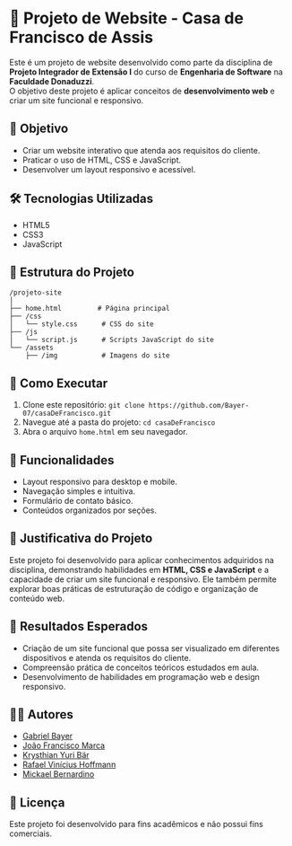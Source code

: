 # 🏫 Projeto de Website - Casa de Francisco de Assis

Este é um projeto de website desenvolvido como parte da disciplina de **Projeto Integrador de Extensão I** do curso de **Engenharia de Software** na **Faculdade Donaduzzi**.  
O objetivo deste projeto é aplicar conceitos de **desenvolvimento web** e criar um site funcional e responsivo.

## 🎯 Objetivo
- Criar um website interativo que atenda aos requisitos do cliente.
- Praticar o uso de HTML, CSS e JavaScript.
- Desenvolver um layout responsivo e acessível.

## 🛠️ Tecnologias Utilizadas
- HTML5
- CSS3
- JavaScript

## 📁 Estrutura do Projeto
```
/projeto-site
│
├── home.html         # Página principal
├── /css
│   └── style.css      # CSS do site
├── /js
│   └── script.js      # Scripts JavaScript do site
└── /assets
    ├── /img           # Imagens do site
```
## 🚀 Como Executar
1. Clone este repositório: `git clone https://github.com/Bayer-07/casaDeFrancisco.git`
2. Navegue até a pasta do projeto:
   `cd casaDeFrancisco`
3. Abra o arquivo `home.html` em seu navegador.

## 📝 Funcionalidades
- Layout responsivo para desktop e mobile.
- Navegação simples e intuitiva.
- Formulário de contato básico.
- Conteúdos organizados por seções.

## 🧾 Justificativa do Projeto
Este projeto foi desenvolvido para aplicar conhecimentos adquiridos na disciplina, demonstrando habilidades em **HTML, CSS e JavaScript** e a capacidade de criar um site funcional e responsivo. Ele também permite explorar boas práticas de estruturação de código e organização de conteúdo web.

## 🎯 Resultados Esperados
- Criação de um site funcional que possa ser visualizado em diferentes dispositivos e atenda os requisitos do cliente.
- Compreensão prática de conceitos teóricos estudados em aula.
- Desenvolvimento de habilidades em programação web e design responsivo.

## 👩‍💻 Autores
- [Gabriel Bayer](https://github.com/Bayer-07) 
- [João Francisco Marca](https://github.com/joaomarca)
- [Krysthian Yuri Bär](https://github.com/Krymus22)
- [Rafael Vinícius Hoffmann](https://github.com/Rafael790)
- [Mickael Bernardino](https://github.com/MickaelBernardino)

## 📜 Licença
Este projeto foi desenvolvido para fins acadêmicos e não possui fins comerciais.
